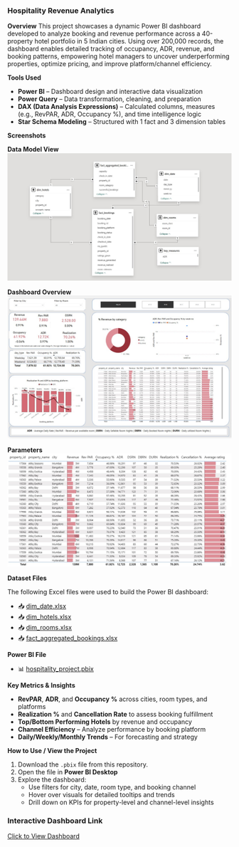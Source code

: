 ### Hospitality Revenue Analytics

 **Overview**
This project showcases a dynamic Power BI dashboard developed to analyze booking and revenue performance across a 40-property hotel portfolio in 5 Indian cities. Using over 200,000 records, the dashboard enables detailed tracking of occupancy, ADR, revenue, and booking patterns, empowering hotel managers to uncover underperforming properties, optimize pricing, and improve platform/channel efficiency.

 **Tools Used**
- **Power BI** – Dashboard design and interactive data visualization  
- **Power Query** – Data transformation, cleaning, and preparation  
- **DAX (Data Analysis Expressions)** – Calculated columns, measures (e.g., RevPAR, ADR, Occupancy %), and time intelligence logic  
- **Star Schema Modeling** – Structured with 1 fact and 3 dimension tables

 **Screenshots**

**Data Model View**  
![Model](Screenshots/Model.jpg)

**Dashboard Overview**  
![Dashboard](Screenshots/Dashboard.jpg)

**Parameters**  
![Parameters](Screenshots/Parameters.jpg)

 **Dataset Files**

The following Excel files were used to build the Power BI dashboard:

- 📥 [dim_date.xlsx](Dataset/dim_date.xlsx)  
- 📥 [dim_hotels.xlsx](Dataset/dim_hotels.xlsx)  
- 📥 [dim_rooms.xlsx](Dataset/dim_rooms.xlsx)  
- 📥 [fact_aggregated_bookings.xlsx](Dataset/fact_aggregated_bookings.xlsx)

 **Power BI File**

- 📊 [hospitality_project.pbix](Power%20BI%20file/hospitality_project.pbix)

**Key Metrics & Insights**
- **RevPAR**, **ADR**, and **Occupancy %** across cities, room types, and platforms  
- **Realization %** and **Cancellation Rate** to assess booking fulfillment  
- **Top/Bottom Performing Hotels** by revenue and occupancy  
- **Channel Efficiency** – Analyze performance by booking platform  
- **Daily/Weekly/Monthly Trends** – For forecasting and strategy

**How to Use / View the Project**
1. Download the `.pbix` file from this repository.  
2. Open the file in **Power BI Desktop**  
3. Explore the dashboard:
   - Use filters for city, date, room type, and booking channel  
   - Hover over visuals for detailed tooltips and trends  
   - Drill down on KPIs for property-level and channel-level insights

### **Interactive Dashboard Link**
[Click to View Dashboard](https://app.powerbi.com/view?r=eyJrIjoiOTJkNzUzNTItYTg4NC00MjJiLTllMGEtZjQ4N2FmYjFhZDFiIiwidCI6ImM2ZTU0OWIzLTVmNDUtNDAzMi1hYWU5LWQ0MjQ0ZGM1YjJjNCJ9)

